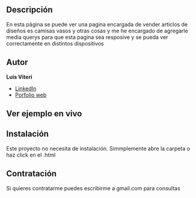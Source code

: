 ## Descripción
En esta página se puede ver una pagina encargada de vender articlos de diseños es camisas vasos y otras cosas
y me he encargado de agregarle media querys para que esta pagina sea resposive y se pueda ver correctamente en
distintos dispositivos
 
## Autor
**Luis Viteri**

* [LinkedIn](https://www.linkedin.com/in/luis-viteri-a47471243)
* [Porfolio web](https://midominio.es/)

## Ver ejemplo en vivo

## Instalación
Este proyecto no necesita de instalación. Simmplemente abre la carpeta o haz click en el .html

## Contratación
Si quieres contratarme puedes escribirme a gmail.com para consultas
